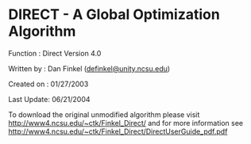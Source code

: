 # DIRECT - A Global Optimization Algorithm

Function   : Direct Version 4.0

Written by : Dan Finkel (definkel@unity.ncsu.edu)

Created on : 01/27/2003

Last Update: 06/21/2004

To download the original unmodified algorithm please visit http://www4.ncsu.edu/~ctk/Finkel_Direct/ 
and for more information see http://www4.ncsu.edu/~ctk/Finkel_Direct/DirectUserGuide_pdf.pdf
